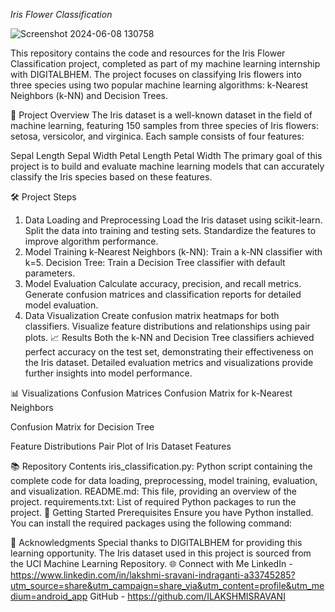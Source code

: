 *Iris Flower Classification*


![Screenshot 2024-06-08 130758](https://github.com/ILAKSHMISRAVANI/DIGIBHEM/assets/149859463/b5ab4dce-f9cb-45c8-8f23-d887e1c811e7)



This repository contains the code and resources for the Iris Flower Classification project, completed as part of my machine learning internship with DIGITALBHEM. The project focuses on classifying Iris flowers into three species using two popular machine learning algorithms: k-Nearest Neighbors (k-NN) and Decision Trees.

🌟 Project Overview
The Iris dataset is a well-known dataset in the field of machine learning, featuring 150 samples from three species of Iris flowers: setosa, versicolor, and virginica. Each sample consists of four features:

Sepal Length
Sepal Width
Petal Length
Petal Width
The primary goal of this project is to build and evaluate machine learning models that can accurately classify the Iris species based on these features.

🛠️ Project Steps
1. Data Loading and Preprocessing
Load the Iris dataset using scikit-learn.
Split the data into training and testing sets.
Standardize the features to improve algorithm performance.
2. Model Training
k-Nearest Neighbors (k-NN): Train a k-NN classifier with k=5.
Decision Tree: Train a Decision Tree classifier with default parameters.
3. Model Evaluation
Calculate accuracy, precision, and recall metrics.
Generate confusion matrices and classification reports for detailed model evaluation.
4. Data Visualization
Create confusion matrix heatmaps for both classifiers.
Visualize feature distributions and relationships using pair plots.
📈 Results
Both the k-NN and Decision Tree classifiers achieved perfect accuracy on the test set, demonstrating their effectiveness on the Iris dataset. Detailed evaluation metrics and visualizations provide further insights into model performance.

📊 Visualizations
Confusion Matrices
Confusion Matrix for k-Nearest Neighbors

Confusion Matrix for Decision Tree

Feature Distributions
Pair Plot of Iris Dataset Features

📚 Repository Contents
iris_classification.py: Python script containing the complete code for data loading, preprocessing, model training, evaluation, and visualization.
README.md: This file, providing an overview of the project.
requirements.txt: List of required Python packages to run the project.
🚀 Getting Started
Prerequisites
Ensure you have Python installed. You can install the required packages using the following command:

🙌 Acknowledgments
Special thanks to DIGITALBHEM for providing this learning opportunity.
The Iris dataset used in this project is sourced from the UCI Machine Learning Repository.
🌐 Connect with Me
LinkedIn  -  https://www.linkedin.com/in/lakshmi-sravani-indraganti-a33745285?utm_source=share&utm_campaign=share_via&utm_content=profile&utm_medium=android_app
GitHub -   https://github.com/ILAKSHMISRAVANI
